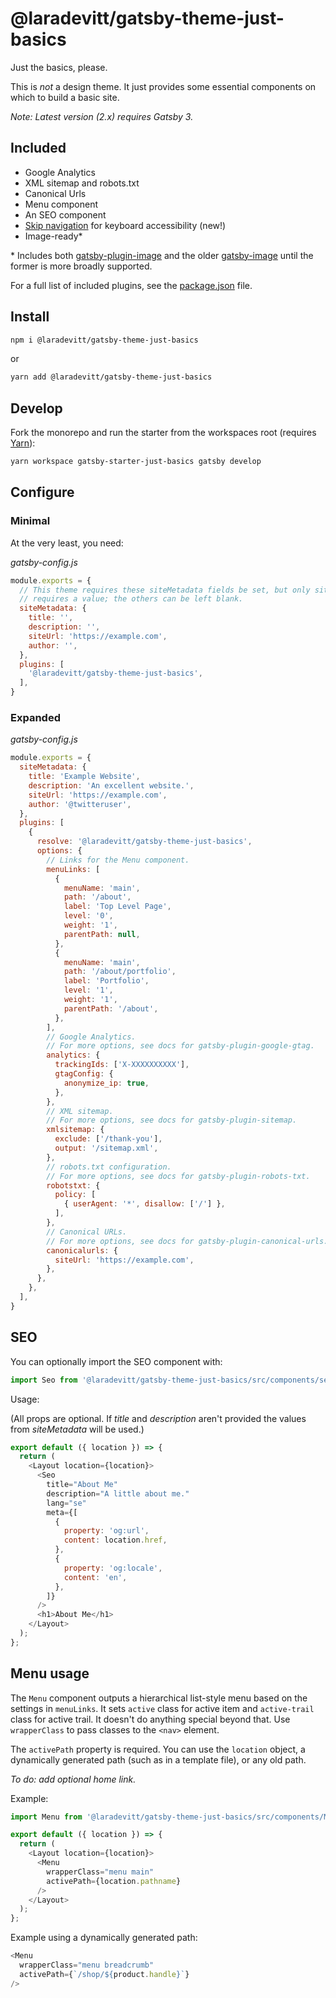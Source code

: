 # @laradevitt/gatsby-theme-just-basics

Just the basics, please.

This is *not* a design theme. It just provides some essential components on which to build a basic site.

*Note: Latest version (2.x) requires Gatsby 3.*

## Included

- Google Analytics
- XML sitemap and robots.txt
- Canonical Urls
- Menu component
- An SEO component
- [Skip navigation](https://github.com/gatsbyjs/gatsby/tree/master/examples/using-reach-skip-nav) for keyboard accessibility (new!)
- Image-ready\*

\* Includes both [gatsby-plugin-image](https://www.gatsbyjs.com/plugins/gatsby-plugin-image/) and the older [gatsby-image](https://www.gatsbyjs.com/plugins/gatsby-image/) until the former is more broadly supported.

For a full list of included plugins, see the [package.json](https://github.com/laradevitt/gatsby-themes/blob/master/themes/gatsby-theme-just-basics/package.json) file.

## Install

```sh
npm i @laradevitt/gatsby-theme-just-basics
```

or

```sh
yarn add @laradevitt/gatsby-theme-just-basics
```

## Develop

Fork the monorepo and run the starter from the workspaces root (requires [Yarn](https://yarnpkg.com/)):

```sh
yarn workspace gatsby-starter-just-basics gatsby develop
```

## Configure

### Minimal

At the very least, you need:

*gatsby-config.js*
```js
module.exports = {
  // This theme requires these siteMetadata fields be set, but only siteUrl
  // requires a value; the others can be left blank.
  siteMetadata: {
    title: '',
    description: '',
    siteUrl: 'https://example.com',
    author: '',
  },
  plugins: [
    '@laradevitt/gatsby-theme-just-basics',
  ],
}
```

### Expanded

*gatsby-config.js*
```js
module.exports = {
  siteMetadata: {
    title: 'Example Website',
    description: 'An excellent website.',
    siteUrl: 'https://example.com',
    author: '@twitteruser',
  },
  plugins: [
    {
      resolve: '@laradevitt/gatsby-theme-just-basics',
      options: {
        // Links for the Menu component.
        menuLinks: [
          {
            menuName: 'main',
            path: '/about',
            label: 'Top Level Page',
            level: '0',
            weight: '1',
            parentPath: null,
          },
          {
            menuName: 'main',
            path: '/about/portfolio',
            label: 'Portfolio',
            level: '1',
            weight: '1',
            parentPath: '/about',
          },
        ],
        // Google Analytics.
        // For more options, see docs for gatsby-plugin-google-gtag.
        analytics: {
          trackingIds: ['X-XXXXXXXXXX'],
          gtagConfig: {
            anonymize_ip: true,
          },
        },
        // XML sitemap.
        // For more options, see docs for gatsby-plugin-sitemap.
        xmlsitemap: {
          exclude: ['/thank-you'],
          output: '/sitemap.xml',
        },
        // robots.txt configuration.
        // For more options, see docs for gatsby-plugin-robots-txt.
        robotstxt: {
          policy: [
            { userAgent: '*', disallow: ['/'] },
          ],
        },
        // Canonical URLs.
        // For more options, see docs for gatsby-plugin-canonical-urls.
        canonicalurls: {
          siteUrl: 'https://example.com',
        },
      },
    },
  ],
}
```

## SEO

You can optionally import the SEO component with:

```js
import Seo from '@laradevitt/gatsby-theme-just-basics/src/components/seo';
```

Usage:

(All props are optional. If *title* and *description* aren't provided the values
from *siteMetadata* will be used.)

```js
export default ({ location }) => {
  return (
    <Layout location={location}>
      <Seo
        title="About Me"
        description="A little about me."
        lang="se"
        meta={[
          {
            property: 'og:url',
            content: location.href,
          },
          {
            property: 'og:locale',
            content: 'en',
          },
        ]}
      />
      <h1>About Me</h1>
    </Layout>
  );
};
```

## Menu usage

The `Menu` component outputs a hierarchical list-style menu based on the settings in `menuLinks`. It sets `active` class for active item and `active-trail` class for active trail. It doesn't do anything special beyond that. Use `wrapperClass` to pass classes to the `<nav>` element.

The `activePath` property is required. You can use the `location` object, a dynamically generated path (such as in a template file), or any old path.

*To do: add optional home link.*

Example:

```js
import Menu from '@laradevitt/gatsby-theme-just-basics/src/components/Menu';

export default ({ location }) => {
  return (
    <Layout location={location}>
      <Menu
        wrapperClass="menu main"
        activePath={location.pathname}
      />
    </Layout>
  );
};
```

Example using a dynamically generated path:

```js
<Menu
  wrapperClass="menu breadcrumb"
  activePath={`/shop/${product.handle}`}
/>
```

